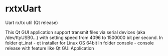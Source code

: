# rxtxUart

Uart rx/tx util (Qt release)


This Qt GUI application support transmit files via serial devices (aka /dev/ttyUSB0...)
with setting speed from 4096 to 1500000 bit per second.
In folder qt_inst - qt installer for Linux OS 64bit
In folder console - console release with feature like Qt GUI Application



